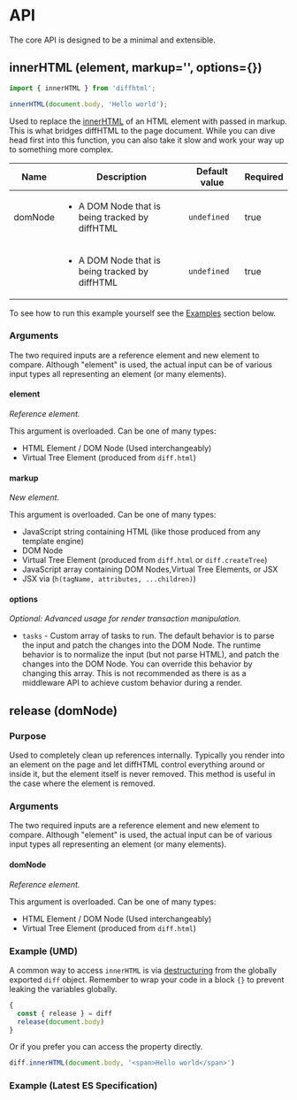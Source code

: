 # API

The core API is designed to be a minimal and extensible.

## innerHTML (element, markup='', options={}) <a name="inner-html" />

``` js
import { innerHTML } from 'diffhtml';

innerHTML(document.body, 'Hello world');
```

Used to replace the
[innerHTML](https://developer.mozilla.org/en-US/docs/Web/API/Element/innerHTML)
of an HTML element with passed in markup. This is what bridges diffHTML to the
page document. While you can dive head first into this function, you can also
take it slow and work your way up to something more complex.

<table class="details">
  <thead>
    <tr>
      <th>Name</th>
      <th>Description</th>
      <th>Default value</th>
      <th>Required</th>
    </tr>
  </thead>

  <tbody>
    <tr>
      <td class="strong">domNode</td>
      <td>
        <ul>
          <li>
            A DOM Node that is being tracked by diffHTML
        </li>
        </ul>
      </td>
      <td><code>undefined</code></td>
      <td>true</td>
    </tr>
    <tr>
      <td class="strong"></td>
      <td>
        <ul>
          <li>
            A DOM Node that is being tracked by diffHTML
        </li>
        </ul>
      </td>
      <td><code>undefined</code></td>
      <td>true</td>
    </tr>
  </tbody>
</table>

To see how to run this example yourself see the [Examples](#examples) section
below.

### Arguments

The two required inputs are a reference element and new element to compare.
Although "element" is used, the actual input can be of various input types
all representing an element (or many elements).

#### element

*Reference element.*

This argument is overloaded. Can be one of many types:

- HTML Element / DOM Node (Used interchangeably)
- Virtual Tree Element (produced from `diff.html`)

#### markup

*New element.*

This argument is overloaded. Can be one of many types:

- JavaScript string containing HTML (like those produced from any template engine)
- DOM Node
- Virtual Tree Element (produced from `diff.html` or `diff.createTree`)
- JavaScript array containing DOM Nodes,Virtual Tree Elements, or JSX
- JSX via (`h(tagName, attributes, ...children)`)

#### options

*Optional: Advanced usage for render transaction manipulation.*

- `tasks` - Custom array of tasks to run. The default behavior is to parse the
  input and patch the changes into the DOM Node. The runtime behavior is to
  normalize the input (but not parse HTML), and patch the changes into the DOM
  Node. You can override this behavior by changing this array. This is not
  recommended as there is as a middleware API to achieve custom behavior during
  a render.

<a name="release" />

## release (domNode)

### Purpose

Used to completely clean up references internally. Typically you render into
an element on the page and let diffHTML control everything around or inside it,
but the element itself is never removed. This method is useful in the case
where the element is removed.

### Arguments

The two required inputs are a reference element and new element to compare.
Although "element" is used, the actual input can be of various input types
all representing an element (or many elements).

#### domNode

*Reference element.*

This argument is overloaded. Can be one of many types:

- HTML Element / DOM Node (Used interchangeably)
- Virtual Tree Element (produced from `diff.html`)

### Example (UMD)

A common way to access `innerHTML` is via
[destructuring](https://developer.mozilla.org/en-US/docs/Web/JavaScript/Reference/Operators/Destructuring_assignment)
from the globally exported `diff` object. Remember to wrap your code in a block
`{}` to prevent leaking the variables globally.

``` js
{
  const { release } = diff
  release(document.body)
}
```

Or if you prefer you can access the property directly.

``` js
diff.innerHTML(document.body, '<span>Hello world</span>')
```

### Example (Latest ES Specification)

